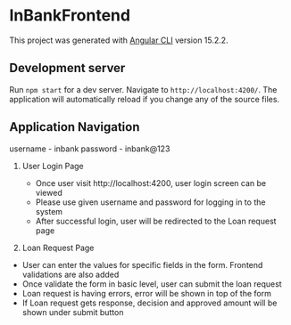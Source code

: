 # InBankFrontend

This project was generated with [Angular CLI](https://github.com/angular/angular-cli) version 15.2.2.

## Development server

Run `npm start` for a dev server. Navigate to `http://localhost:4200/`. The application will automatically reload if you change any of the source files.

## Application Navigation

username - inbank 
password - inbank@123

1. User Login Page
   - Once user visit http://localhost:4200, user login screen can be viewed
   - Please use given username and password for logging in to the system
   - After successful login, user will be redirected to the Loan request page

 2. Loan Request Page
   - User can enter the values for specific fields in the form. Frontend validations are also added
   - Once validate the form in basic level, user can submit the loan request
   - Loan request is having errors, error will be shown in top of the form
   - If Loan request gets response, decision and approved amount will be shown under submit button
